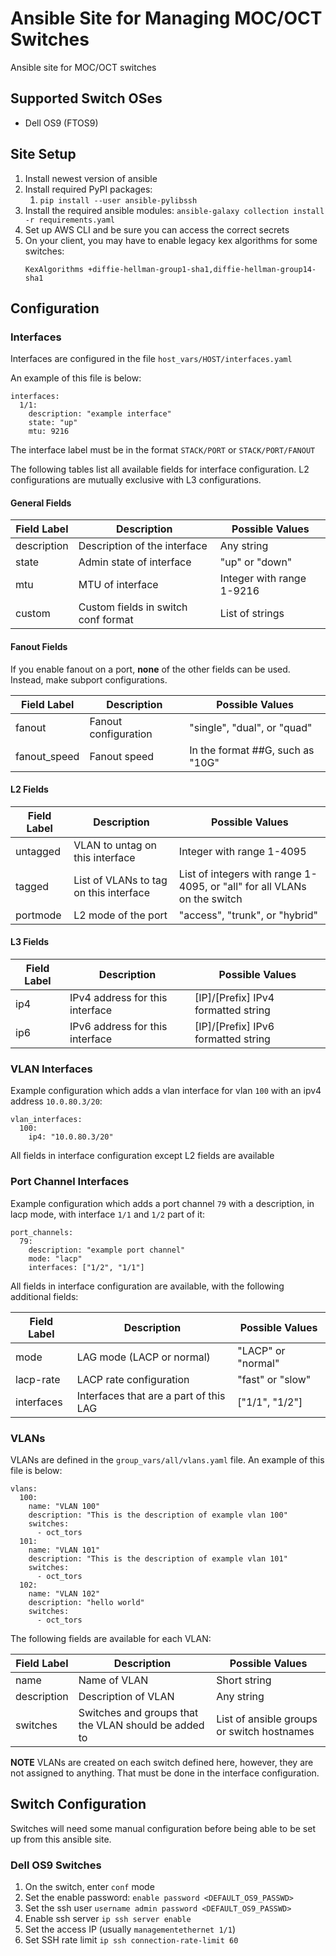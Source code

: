 # Ansible Site for Managing MOC/OCT Switches
Ansible site for MOC/OCT switches

## Supported Switch OSes

* Dell OS9 (FTOS9)

## Site Setup

1. Install newest version of ansible
1. Install required PyPI packages:
    1. `pip install --user ansible-pylibssh`
1. Install the required ansible modules: `ansible-galaxy collection install -r requirements.yaml`
1. Set up AWS CLI and be sure you can access the correct secrets
1. On your client, you may have to enable legacy kex algorithms for some switches:
    ```
    KexAlgorithms +diffie-hellman-group1-sha1,diffie-hellman-group14-sha1
    ```

## Configuration

### Interfaces

Interfaces are configured in the file `host_vars/HOST/interfaces.yaml`

An example of this file is below:

```
interfaces:
  1/1:
    description: "example interface"
    state: "up"
    mtu: 9216
```

The interface label must be in the format `STACK/PORT` or `STACK/PORT/FANOUT`

The following tables list all available fields for interface configuration. L2 configurations are mutually exclusive with L3 configurations.

#### General Fields

| Field Label | Description                         | Possible Values           |
| ----------- | ----------------------------------- | ------------------------- |
| description | Description of the interface        | Any string                |
| state       | Admin state of interface            | "up" or "down"            |
| mtu         | MTU of interface                    | Integer with range 1-9216 |
| custom      | Custom fields in switch conf format | List of strings           |

#### Fanout Fields

If you enable fanout on a port, **none** of the other fields can be used. Instead, make subport configurations.

| Field Label  | Description          | Possible Values                  |
| ------------ | -------------------- | -------------------------------- |
| fanout       | Fanout configuration | "single", "dual", or "quad"      |
| fanout_speed | Fanout speed         | In the format ##G, such as "10G" |

#### L2 Fields

| Field Label | Description                            | Possible Values                                                          |
| ----------- | -------------------------------------- | ------------------------------------------------------------------------ |
| untagged    | VLAN to untag on this interface        | Integer with range 1-4095                                                |
| tagged      | List of VLANs to tag on this interface | List of integers with range 1-4095, or "all" for all VLANs on the switch |  |
| portmode    | L2 mode of the port                    | "access", "trunk", or "hybrid"                                           |

#### L3 Fields

| Field Label | Description                     | Possible Values                     |
| ----------- | ------------------------------- | ----------------------------------- |
| ip4         | IPv4 address for this interface | [IP]/[Prefix] IPv4 formatted string |
| ip6         | IPv6 address for this interface | [IP]/[Prefix] IPv6 formatted string |

### VLAN Interfaces

Example configuration which adds a vlan interface for vlan `100` with an ipv4 address `10.0.80.3/20`:

```
vlan_interfaces:
  100:
    ip4: "10.0.80.3/20"
```

All fields in interface configuration except L2 fields are available

### Port Channel Interfaces

Example configuration which adds a port channel `79` with a description, in lacp mode, with interface `1/1` and `1/2` part of it:

```
port_channels:
  79:
    description: "example port channel"
    mode: "lacp"
    interfaces: ["1/2", "1/1"]
```

All fields in interface configuration are available, with the following additional fields:

| Field Label | Description                            | Possible Values    |
| ----------- | -------------------------------------- | ------------------ |
| mode        | LAG mode (LACP or normal)              | "LACP" or "normal" |
| lacp-rate   | LACP rate configuration                | "fast" or "slow"   |
| interfaces  | Interfaces that are a part of this LAG | ["1/1", "1/2"]     |

### VLANs

VLANs are defined in the `group_vars/all/vlans.yaml` file. An example of this file is below:

```
vlans:
  100:
    name: "VLAN 100"
    description: "This is the description of example vlan 100"
    switches:
      - oct_tors
  101:
    name: "VLAN 101"
    description: "This is the description of example vlan 101"
    switches:
      - oct_tors
  102:
    name: "VLAN 102"
    description: "hello world"
    switches:
      - oct_tors
```

The following fields are available for each VLAN:

| Field Label | Description                                          | Possible Values                            |
| ----------- | ---------------------------------------------------- | ------------------------------------------ |
| name        | Name of VLAN                                         | Short string                               |
| description | Description of VLAN                                  | Any string                                 |
| switches    | Switches and groups that the VLAN should be added to | List of ansible groups or switch hostnames |

**NOTE** VLANs are created on each switch defined here, however, they are not assigned to anything. That must be done in the interface configuration.

## Switch Configuration

Switches will need some manual configuration before being able to be set up from this ansible site.
### Dell OS9 Switches

1. On the switch, enter `conf` mode
1. Set the enable password: `enable password <DEFAULT_OS9_PASSWD>`
1. Set the ssh user `username admin password <DEFAULT_OS9_PASSWD>`
1. Enable ssh server `ip ssh server enable`
1. Set the access IP (usually `managementethernet 1/1`)
1. Set SSH rate limit `ip ssh connection-rate-limit 60`
